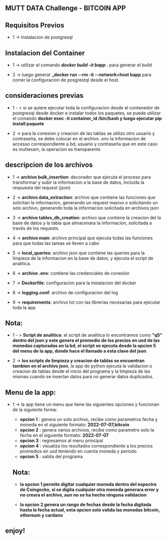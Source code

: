 ## MUTT DATA Challenge - BITCOIN APP

## Requisitos Previos

* 1 ->  Instalacion de postgresql

## Instalacion del Container

* 1 -> utilizar el comando **_docker build -it bapp ._** para generar el build
 
* 2 -> luego generar  **_docker run --rm -it --network=host bapp**  para correr la configuracion de posgrestql desde el host.

## consideraciones previas
 * 1 - > si se quiere ejecutar toda la configuracion desde el contenedor de postgresql desde docker e instalar todos los paquetes, se puede utilizar el comando **docker exec -it container_id /bin/bash y luego ejecutar pip install paquete**

 * 2 -> para la conexion y creacion de las tablas se utilizo otro usuario y contraseña, se debe colocar en el archivo .env la informacion de accesso correspondiente a bd, usuario y contraseña que en este caso es muttexam, la operacion es transparente

## descripcion de los archivos

* 1 -> **archivo bulk_insertion**: decorador que ejecuta el proceso para transformar y subir la informacion a la base de datos, incluida la respuesta del request (json)

* 2 -> **archivo data_extraction**:  archivo que contiene las funciones que solicitan la informacion, generando un request masivo o solicitando un solo archivo, generando toda la informacion solicitada en archivos json

* 3 -> **archivo tables_db_creation**: archivo que contiene la creacion del la base de datos y la tabla que almacenara la informacion, solicitada a través de los requests.

* 4 -> **archivo main**: archivo principal que ejecuta todas las funciones para que todas las tareas se lleven a cabo

* 5 -> **local_queries**: archivo json que contiene las queries para la limpieza de la informacion en la base de datos, y ejecuta el script de analitica.
       
* 6 -> **archivo .env**: contiene las credenciales de conexión

* 7 -> **Dockerfile**: configuracion para la instalacion del docker

* 8 -> **logging.conf**: archivo de configuracion del log

* 9 -> **requirements**: archivo txt con las librerias necesarias para ejecutar toda la app

## Nota:
* 1 - > **Script de analitica**: el script de analitica lo encontramos como **"q5"  dentro del json y este genera el promedio de los precios en usd de las monedas capturadas en la bd, el script se ejecuta desde la opcion 5 del menu de la app, donde hace el llamado a esta clave del json**.

* 2 -> **los scripts de limpieza y creacion de tablas se encuentran tambien en el archivo json**, la app de python ejecuta la validacion o creacion de tablas desde el inicio del programa y la limpieza de las mismas cuando se insertan datos para no generar datos duplicados.


## Menu de la app:

* 1 -> la app tiene un menu que tiene las siguientes opciones y funcionan de la siguiente forma:
        
    *  **opcion 1** : genera un solo archivo, recibe como parametros fecha y moneda en el siguiente formato: **2022-07-07,bitcoin**
    *  **opcion 2** : genera varios archivos, recibe como parametro solo la fecha en el siguiente formato: **2022-07-07**
    *  **opcion 3** : regresamos al menu principal
    *  **opcion 4** : visualiza los resultados correspondiente a los precios promedios en usd teniendo en cuenta moneda y periodo
    *  **opcion 5** : salida del programa

    ## Nota:
    * **la opcion 1 permite digitar cualquier moneda dentro del espectro de Coingecko, si se digita cualquier otra moneda generara error y no creara el archivo, aun no se ha hecho ninguna validacion**
    
    * **la opcion 2 genera un rango de fechas desde la fecha digitada hasta la fecha actual, esta opcion solo valida las monedas bitcoin, ethereum y cardano** 


## enjoy!
